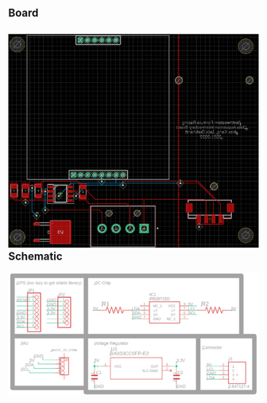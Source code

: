 Board
-----
![Screenshot of the intermediary daughter PCB's layout](/Images/daughter_board.png)  
Schematic
---------
![Screenshot of the intermediary daughter board's schematic](/Images/daughter_schematic.png)
